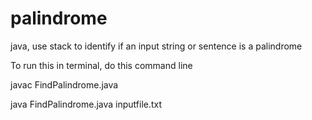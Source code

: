 # palindrome
java, use stack to identify if an input string or sentence is a palindrome

To run this in terminal, do this command line 

javac FindPalindrome.java

java FindPalindrome.java inputfile.txt
